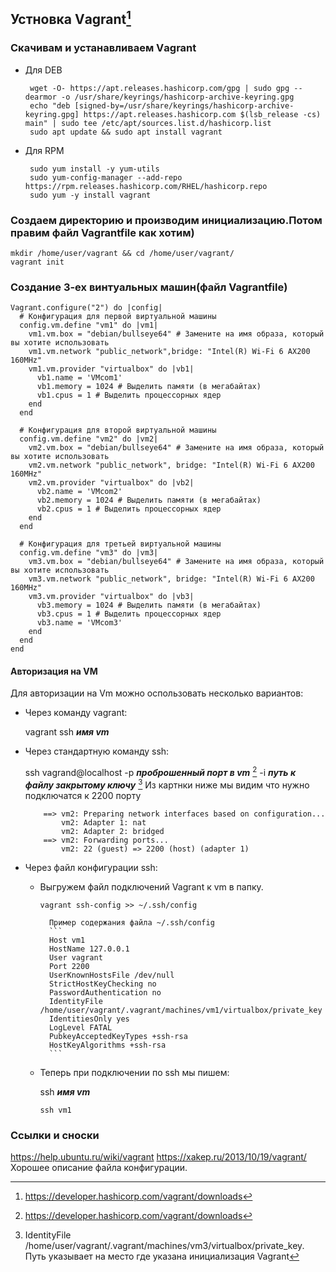 ## Устновка Vаgrant[^1]
### Скачивам и устанавливаем Vаgrant

- Для DEB
  ```
   wget -O- https://apt.releases.hashicorp.com/gpg | sudo gpg --dearmor -o /usr/share/keyrings/hashicorp-archive-keyring.gpg
   echo "deb [signed-by=/usr/share/keyrings/hashicorp-archive-keyring.gpg] https://apt.releases.hashicorp.com $(lsb_release -cs) main" | sudo tee /etc/apt/sources.list.d/hashicorp.list
   sudo apt update && sudo apt install vagrant
  
  ```
- Для RPM
  ```
   sudo yum install -y yum-utils
   sudo yum-config-manager --add-repo https://rpm.releases.hashicorp.com/RHEL/hashicorp.repo
   sudo yum -y install vagrant
  ```

### Создаем директорию и производим инициализацию.Потом правим файл Vagrantfile как хотим)
```
mkdir /home/user/vagrant && cd /home/user/vagrant/
vagrant init
```

### Создание 3-ех винтуальных машин(файл Vagrantfile)
```
Vagrant.configure("2") do |config|
  # Конфигурация для первой виртуальной машины
  config.vm.define "vm1" do |vm1|
    vm1.vm.box = "debian/bullseye64" # Замените на имя образа, который вы хотите использовать
    vm1.vm.network "public_network",bridge: "Intel(R) Wi-Fi 6 AX200 160MHz"
    vm1.vm.provider "virtualbox" do |vb1|
      vb1.name = 'VMcom1'
      vb1.memory = 1024 # Выделить памяти (в мегабайтах)
      vb1.cpus = 1 # Выделить процессорных ядер
    end
  end

  # Конфигурация для второй виртуальной машины
  config.vm.define "vm2" do |vm2|
    vm2.vm.box = "debian/bullseye64" # Замените на имя образа, который вы хотите использовать
    vm2.vm.network "public_network", bridge: "Intel(R) Wi-Fi 6 AX200 160MHz"
    vm2.vm.provider "virtualbox" do |vb2|
      vb2.name = 'VMcom2'
      vb2.memory = 1024 # Выделить памяти (в мегабайтах)
      vb2.cpus = 1 # Выделить процессорных ядер
    end
  end

  # Конфигурация для третьей виртуальной машины
  config.vm.define "vm3" do |vm3|
    vm3.vm.box = "debian/bullseye64" # Замените на имя образа, который вы хотите использовать
    vm3.vm.network "public_network", bridge: "Intel(R) Wi-Fi 6 AX200 160MHz"
    vm3.vm.provider "virtualbox" do |vb3|
      vb3.memory = 1024 # Выделить памяти (в мегабайтах)
      vb3.cpus = 1 # Выделить процессорных ядер
      vb3.name = 'VMcom3'
    end
  end
end
```

#### Авторизация на VM

Для авторизации на Vm можно оспользовать несколько вариантов:

- Через команду vagrant:

  vagrant ssh _**имя vm**_ 

- Через стандартную команду ssh:

  ssh vagrand@localhost -p _**проброшенный порт в vm**_ [^1] -i _**путь к файлу закрытому ключу**_ [^2] 
  Из картнки ниже мы видим что нужно подключатся к 2200 порту
  ```
      ==> vm2: Preparing network interfaces based on configuration...
          vm2: Adapter 1: nat
          vm2: Adapter 2: bridged
      ==> vm2: Forwarding ports...
          vm2: 22 (guest) => 2200 (host) (adapter 1)

  ```

- Через файл конфигурации ssh:
  - Выгружем файл подключений Vagrant к vm в папку.
    ```
    vagrant ssh-config >> ~/.ssh/config 
    ```
          Пример содержания файла ~/.ssh/config 
          ```
          Host vm1
          HostName 127.0.0.1
          User vagrant
          Port 2200
          UserKnownHostsFile /dev/null
          StrictHostKeyChecking no
          PasswordAuthentication no
          IdentityFile /home/user/vagrant/.vagrant/machines/vm1/virtualbox/private_key
          IdentitiesOnly yes
          LogLevel FATAL
          PubkeyAcceptedKeyTypes +ssh-rsa
          HostKeyAlgorithms +ssh-rsa
          ```

  - Теперь при подключении по ssh мы пишем:

    ssh _**имя vm**_ 
    ```
    ssh vm1
    ```


### Ссылки и сноски
[^1]: https://developer.hashicorp.com/vagrant/downloads
[^2]: IdentityFile /home/user/vagrant/.vagrant/machines/vm3/virtualbox/private_key. Путь указывает на место где указана инициализация Vagrant

[^3]: > Вот тут

https://help.ubuntu.ru/wiki/vagrant
https://xakep.ru/2013/10/19/vagrant/ Хорошее описание файла конфигурации.




